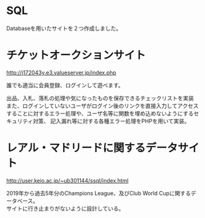 # SQL

 Databaseを用いたサイトを２つ作成しました。
 
 # チケットオークションサイト
 
 
 http://j172043y.e3.valueserver.jp/index.php  
 
 誰でも適当に会員登録、ログインして遊べます。  
 
 出品、入札、落札の処理や気になったものを保存できるチェックリストを実装  
 また、ログインしていないユーザがログイン後のリンクを直接入力してアクセスすることに対するエラー処理や、ユーザ名等に関数を埋め込めないようにするセキュリティ対策、 
 記入漏れ等に対する各種エラー処理をPHPを用いて実装。
 
 
 
 
 # レアル・マドリードに関するデータサイト
 
 
 http://user.keio.ac.jp/~ub301144/ssql/index.html  
 
 2019年から過去5年分のChampions League、及びClub World Cupに関するデータベース。  
 サイトに行き止まりがないように設計している。
